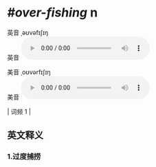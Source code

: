# ***\#over-fishing*** n
英音 ˌəʊvəfɪʃɪŋ  
英音
<audio src="./media/over-fishing1.aac" controls="controls"></audio>

美音 ˌoʊvərfɪʃɪŋ  
美音
<audio src="./media/over-fishing2.aac" controls="controls"></audio>



| 词频 1 |  

英文释义
---
### 1.**过度捕捞**  


